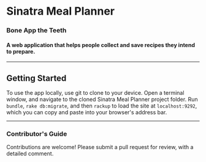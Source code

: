 # Sinatra Meal Planner

### Bone App the Teeth

#### A web application that helps people collect and save recipes they intend to prepare.

------

## Getting Started

To use the app locally, use git to clone to your device. Open a terminal window, and navigate to the cloned Sinatra Meal Planner project folder. Run `bundle`, `rake db:migrate`, and then `rackup` to load the site at `localhost:9292`, which you can copy and paste into your browser's address bar.

------

###  Contributor's Guide

Contributions are welcome! Please submit a pull request for review, with a detailed comment.